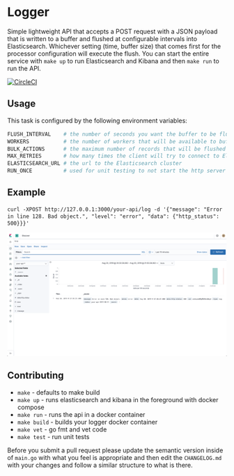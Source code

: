 # Logger

Simple lightweight API that accepts a POST request with a JSON payload that is
written to a buffer and flushed at configurable intervals into Elasticsearch.
Whichever setting (time, buffer size) that comes first for the processor
configuration will execute the flush. You can start the entire service with
`make up` to run Elasticsearch and Kibana and then `make run` to run the API.

[![CircleCI](https://circleci.com/gh/cachelab/logger.svg?style=svg)](https://circleci.com/gh/cachelab/logger)

## Usage

This task is configured by the following environment variables:

```bash
FLUSH_INTERVAL    # the number of seconds you want the buffer to be flushed
WORKERS           # the number of workers that will be available to buffer requests
BULK_ACTIONS      # the maximum number of records that will be flushed
MAX_RETRIES       # how many times the client will try to connect to Elasticsearch
ELASTICSEARCH_URL # the url to the Elasticsearch cluster
RUN_ONCE          # used for unit testing to not start the http server
```

## Example

```
curl -XPOST http://127.0.0.1:3000/your-api/log -d '{"message": "Error in line 128. Bad object.", "level": "error", "data": {"http_status": 500}}}'
```

![alt text](/images/screenshot.png)

## Contributing

* `make` - defaults to make build
* `make up` - runs elasticsearch and kibana in the foreground with docker compose
* `make run` - runs the api in a docker container
* `make build` - builds your logger docker container
* `make vet` - go fmt and vet code
* `make test` - run unit tests

Before you submit a pull request please update the semantic version inside of
`main.go` with what you feel is appropriate and then edit the `CHANGELOG.md` with
your changes and follow a similar structure to what is there.
